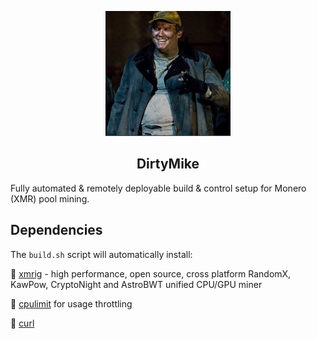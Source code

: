<p align="center">
<img width="200" height="200" src="mike.png"/>
</p>

<strong><h2 align="center">DirtyMike</h2></strong>

Fully automated &amp; remotely deployable build & control setup for Monero (XMR) pool mining.

## Dependencies
The `build.sh` script will automatically install:

📌  [xmrig](https://github.com/xmrig/xmrig) - high performance, open source, cross platform RandomX, KawPow, CryptoNight and AstroBWT unified CPU/GPU miner

📌  [cpulimit](https://wiki.ubuntuusers.de/cpulimit/) for usage throttling

📌  [curl](https://curl.se/)

## 